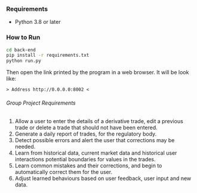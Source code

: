 ### Requirements
- Python 3.8 or later

### How to Run
```bash
cd back-end
pip install -r requirements.txt
python run.py
```
Then open the link printed by the program in a web browser. It will be look like:
```
> Address http://0.0.0.0:8002 <
```

###### Group Project Requirements
  1. Allow a user to enter the details of a derivative trade, edit a previous trade or delete a trade that should not have been entered.
  2. Generate a daily report of trades, for the regulatory body.
  3. Detect possible errors and alert the user that corrections may be needed.
  4. Learn from historical data, current market data and historical user interactions potential boundaries for values in the trades.
  5. Learn common mistakes and their corrections, and begin to automatically correct them for the user.
  6. Adjust learned behaviours based on user feedback, user input and new data.
